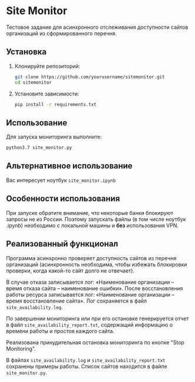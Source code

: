 # Site Monitor

Тестовое задание для асинхронного отслеживания доступности сайтов организаций из сформированного перечня.

## Установка

1. Клонируйте репозиторий:
    ```bash
    git clone https://github.com/yourusername/sitemonitor.git
    cd sitemonitor
    ```

2. Установите зависимости:
    ```bash
    pip install -r requirements.txt
    ```

## Использование

Для запуска мониторинга выполните:
```bash
python3.7 site_monitor.py
```

## Альтернативное использование

Вас интересует ноутбук `site_monitor.ipynb`

## Особенности использования
При запуске обратите внимание, что некоторые банки блокируют запросы не из России. Поэтому запускать файлы (в том числе ноутбук .ipynb) необходимо с локальной машины и **без** использования VPN.

## Реализованный функционал

Программа асинхронно проверяет доступность сайтов из перечня организаций (асинхронность необходима, чтобы избежать блокировки проверки, когда какой-то сайт долго не отвечает).

В случае отказа записывается лог: «Наименование организации – время отказа сайта – наименование ошибки». 
После восстановления работы ресурса записывается лог: «Наименование организации – время восстановление сайта». Лог сохраняется в файл `site_availability.log`. 

По завершении мониторинга или при его остановке генерируется отчет в файл `site_availability_report.txt`, содержащий информацию о времени работы и простоя каждого сайта.

Реализована принудительная остановка мониторинга по кнопке "Stop Monitoring".

В файлах `site_availability.log` и `site_availability_report.txt` сохранены примеры работы. Список сайтов находится в файле `site_monitor.py`.
